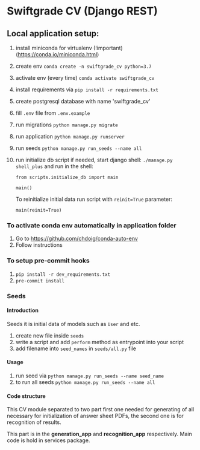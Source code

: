 # Swiftgrade CV (Django REST)

## Local application setup:

1. install miniconda for virtualenv (!important) (https://conda.io/miniconda.html)
2. create env `conda create -n swiftgrade_cv python=3.7`
3. activate env (every time) `conda activate swiftgrade_cv`
4. install requirements via `pip install -r requirements.txt`
5. create postgresql database with name 'swiftgrade_cv'
6. fill `.env` file from `.env.example`
7. run migrations `python manage.py migrate`
8. run application `python manage.py runserver`
9. run seeds `python manage.py run_seeds --name all`
10. run initialize db script if needed, start django shell: `./manage.py shell_plus` and run in the shell:

    `from scripts.initialize_db import main`

    `main()`

    To reinitialize initial data run script with `reinit=True` parameter:

    `main(reinit=True)`


### To activate conda env automatically in application folder
1. Go to https://github.com/chdoig/conda-auto-env
2. Follow instructions

### To setup pre-commit hooks

1. `pip install -r dev_requirements.txt`
2. `pre-commit install`


### Seeds

#### Introduction

Seeds it is initial data of models such as `User` and etc.

1. create new file inside `seeds`
2. write a script and add `perform` method as entrypoint into your script
3. add filename into `seed_names` in `seeds/all.py` file

#### Usage

1. run seed via `python manage.py run_seeds --name seed_name`
2. to run all seeds `python manage.py run_seeds --name all`

#### Code structure
This CV module separated to two part first one needed for generating of all necessary for initialization of answer sheet PDFs, the second one is for recognition of results.

This part is in the **generation_app** and **recognition_app** respectively. Main code is hold in services package. 